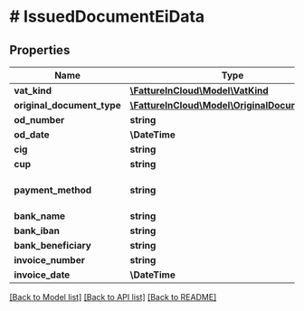 # # IssuedDocumentEiData

## Properties

Name | Type | Description | Notes
------------ | ------------- | ------------- | -------------
**vat_kind** | [**\FattureInCloud\Model\VatKind**](VatKind.md) |  | [optional]
**original_document_type** | [**\FattureInCloud\Model\OriginalDocumentType**](OriginalDocumentType.md) |  | [optional]
**od_number** | **string** | E-invoice original document number | [optional]
**od_date** | **\DateTime** | E-invoice original document date | [optional]
**cig** | **string** | E-invoice CIG | [optional]
**cup** | **string** | E-invoice CUP | [optional]
**payment_method** | **string** | E-invoice payment method [required for e-invoices](see https://www.fatturapa.gov.it/export/documenti/fatturapa/v1.2.2/Rappresentazione_Tabellare_FattOrdinaria_V1.2.2.pdf for the accepted values of ModalitaPagamento) | [optional]
**bank_name** | **string** | E-invoice bank name | [optional]
**bank_iban** | **string** | E-invoice bank IBAN | [optional]
**bank_beneficiary** | **string** | E-invoice bank beneficiary | [optional]
**invoice_number** | **string** | E-invoice invoice number | [optional]
**invoice_date** | **\DateTime** | E-invoice invoice date | [optional]

[[Back to Model list]](../../README.md#models) [[Back to API list]](../../README.md#endpoints) [[Back to README]](../../README.md)
